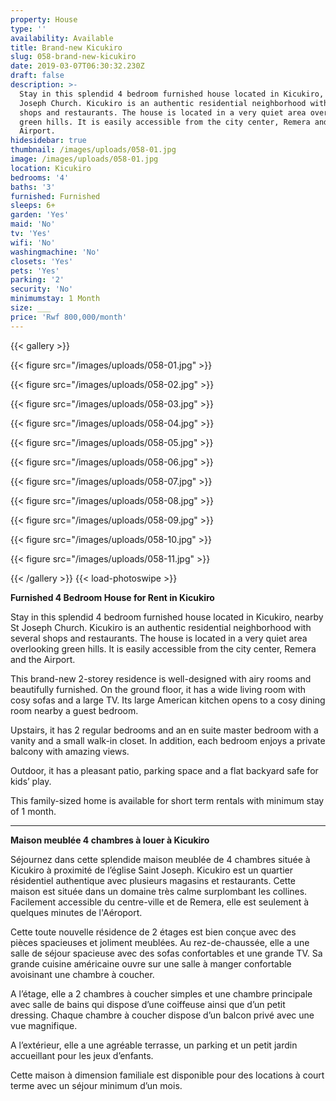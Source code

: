 ```yaml
---
property: House
type: ''
availability: Available
title: Brand-new Kicukiro
slug: 058-brand-new-kicukiro
date: 2019-03-07T06:30:32.230Z
draft: false
description: >-
  Stay in this splendid 4 bedroom furnished house located in Kicukiro, nearby St
  Joseph Church. Kicukiro is an authentic residential neighborhood with several
  shops and restaurants. The house is located in a very quiet area overlooking
  green hills. It is easily accessible from the city center, Remera and the
  Airport. 
hidesidebar: true
thumbnail: /images/uploads/058-01.jpg
image: /images/uploads/058-01.jpg
location: Kicukiro
bedrooms: '4'
baths: '3'
furnished: Furnished
sleeps: 6+
garden: 'Yes'
maid: 'No'
tv: 'Yes'
wifi: 'No'
washingmachine: 'No'
closets: 'Yes'
pets: 'Yes'
parking: '2'
security: 'No'
minimumstay: 1 Month
size: ___
price: 'Rwf 800,000/month'
---
```

{{< gallery >}} 

{{< figure src="/images/uploads/058-01.jpg" >}} 

{{< figure src="/images/uploads/058-02.jpg" >}}

 {{< figure src="/images/uploads/058-03.jpg" >}} 

{{< figure src="/images/uploads/058-04.jpg" >}}

{{< figure src="/images/uploads/058-05.jpg" >}}

 {{< figure src="/images/uploads/058-06.jpg" >}}

 {{< figure src="/images/uploads/058-07.jpg" >}}

 {{< figure src="/images/uploads/058-08.jpg" >}}

{{< figure src="/images/uploads/058-09.jpg" >}} 

{{< figure src="/images/uploads/058-10.jpg" >}}

 {{< figure src="/images/uploads/058-11.jpg" >}} 

 {{< /gallery >}} {{< load-photoswipe >}}

**Furnished 4 Bedroom House for Rent in Kicukiro**

Stay in this splendid 4 bedroom furnished house located in Kicukiro, nearby St Joseph Church. Kicukiro is an authentic residential neighborhood with several shops and restaurants. The house is located in a very quiet area overlooking green hills. It is easily accessible from the city center, Remera and the Airport. 

This brand-new 2-storey residence is well-designed with airy rooms and beautifully furnished. On the ground floor, it has a wide living room with cosy sofas and a large TV. Its large American kitchen opens to a cosy dining room nearby a guest bedroom.

Upstairs, it has 2 regular bedrooms and an en suite master bedroom with a vanity and a small walk-in closet. In addition, each bedroom enjoys a private balcony with amazing views.

Outdoor, it has a pleasant patio, parking space and a flat backyard safe for kids’ play.  

This family-sized home is available for short term rentals with minimum stay of 1 month.                           

- - -

**Maison meublée 4 chambres à louer à Kicukiro**

Séjournez dans cette splendide maison meublée de 4 chambres située à Kicukiro à proximité de l’église Saint Joseph. Kicukiro est un quartier résidentiel authentique avec plusieurs magasins et restaurants. Cette maison est située dans un domaine très calme surplombant les collines. Facilement accessible du centre-ville et de Remera, elle est seulement à quelques minutes de l'Aéroport.

Cette toute nouvelle résidence de 2 étages est bien conçue avec des pièces spacieuses et joliment meublées. Au rez-de-chaussée, elle a une salle de séjour spacieuse avec des sofas confortables et une grande TV. Sa grande cuisine américaine ouvre sur une salle à manger confortable avoisinant une chambre à coucher. 

A l’étage, elle a 2 chambres à coucher simples et une chambre principale avec salle de bains qui dispose d’une coiffeuse ainsi que d’un petit dressing. Chaque chambre à coucher dispose d’un balcon privé avec une vue magnifique.

A l’extérieur, elle a une agréable terrasse, un parking et un petit jardin accueillant pour les jeux d’enfants.

Cette maison à dimension familiale est disponible pour des locations à court terme avec un séjour minimum d’un mois.
